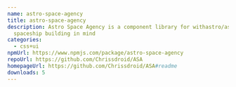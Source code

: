 ```yaml
---
name: astro-space-agency
title: astro-space-agency
description: Astro Space Agency is a component library for withastro/astro with
  spaceship building in mind
categories:
  - css+ui
npmUrl: https://www.npmjs.com/package/astro-space-agency
repoUrl: https://github.com/Chrissdroid/ASA
homepageUrl: https://github.com/Chrissdroid/ASA#readme
downloads: 5
---
```

